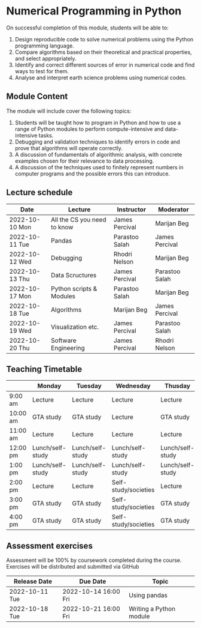 # Numerical Programming in Python
On successful completion of this module, students will be able to:
1.	Design reproducible code to solve numerical problems using the Python programming language.
2.	Compare algorithms based on their theoretical and practical properties, and select appropriately.
3.	Identify and correct different sources of error in numerical code and find ways to test for them.
4.	Analyse and interpret earth science problems using numerical codes.

## Module Content

The module will include cover the following topics:
1.	Students will be taught how to program in Python and how to use a range of Python modules to perform compute-intensive and data-intensive tasks. 
2.	Debugging and validation techniques to identify errors in code and prove that algorithms will operate correctly.
3.	A discussion of fundamentals of algorithmic analysis, with concrete examples chosen for their relevance to data processing.
4.	A discussion of the techniques used to finitely represent numbers in computer programs and the possible errors this can introduce.


## Lecture schedule

|Date                      | Lecture                             |Instructor  |Moderator   |
|--------------------------|-------------------------------------|------------|------------|
|2022-10-10 Mon | All the CS you need to know| James Percival|Marijan Beg|
|2022-10-11 Tue | Pandas| Parastoo Salah | James Percival|
|2022-10-12  Wed | Debugging | Rhodri Nelson | Marijan Beg|
|2022-10-13 Thu | Data Scructures| James Percival | Parastoo Salah |
|2022-10-17 Mon | Python scripts & Modules | Parastoo Salah | Marijan Beg|
|2022-10-18 Tue | Algorithms|Marijan Beg| James Percival|
|2022-10-19 Wed | Visualization etc.|James Percival| Parastoo Salah |
|2022-10-20 Thu | Software Engineering |James Percival| Rhodri Nelson |

## Teaching Timetable

||Monday|Tuesday|Wednesday|Thusday|Friday|
|---|---|---|---|---|---|
|9:00 am| Lecture | Lecture | Lecture | Lecture| Lecture|
|10:00 am| GTA study | GTA study | Lecture | GTA study | GTA study |
|11:00 am| Lecture |Lecture | Lecture | Lecture| Lecture|
|12:00 pm| Lunch/self-study| Lunch/self-study| Lunch/self-study| Lunch/self-study| Lunch/self-study|
|1:00 pm| Lunch/self-study| Lunch/self-study| Lunch/self-study| Lunch/self-study| Lunch/self-study|
|2:00 pm| Lecture | Lecture | Self-study/societies | Lecture| Lecture|
|3:00 pm| GTA study | GTA study | Self-study/societies | GTA study | GTA study |
|4:00 pm| GTA study | GTA study | Self-study/societies | GTA study | GTA study |

## Assessment exercises

Assessment will be 100% by coursework completed during the course. Exercises will be distributed and submitted via GitHub

|Release Date  | Due Date            | Topic                             |
|--------------|---------------------|-----------------------------------|
|2022-10-11 Tue| 2022-10-14 16:00 Fri| Using pandas|
|2022-10-18 Tue| 2022-10-21 16:00 Fri| Writing a Python module|
